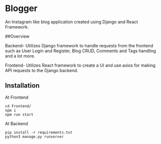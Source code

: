 # Blogger
An Instagram like blog application created  using Django and React Framework.


##Overview

Backend- Utilizes Django framework to handle requests from the frontend such as User Login and Register, Blog CRUD, Comments and Tags handling and a lot more.

Frontend- Utilizes React framework to create a UI and use axios for making API requests to the Django backend.

## Installation

At Frontend
```
cd Frontend/
npm i
npm run start
```

At Backend
```
pip install -r requirements.txt
python3 manage.py runserver
```
